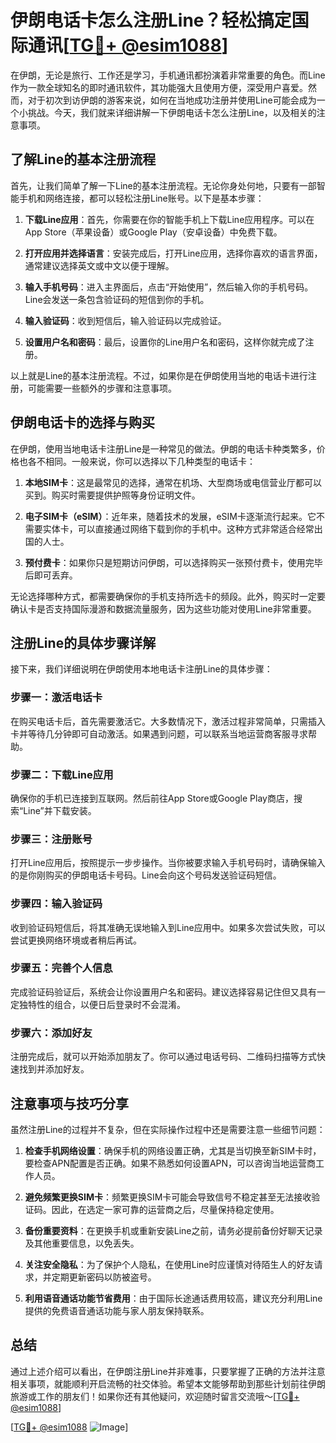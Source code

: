 # 伊朗电话卡怎么注册Line？轻松搞定国际通讯[[TG💪+ @esim1088](https://t.me/s/esim1088)]

在伊朗，无论是旅行、工作还是学习，手机通讯都扮演着非常重要的角色。而Line作为一款全球知名的即时通讯软件，其功能强大且使用方便，深受用户喜爱。然而，对于初次到访伊朗的游客来说，如何在当地成功注册并使用Line可能会成为一个小挑战。今天，我们就来详细讲解一下伊朗电话卡怎么注册Line，以及相关的注意事项。

## 了解Line的基本注册流程

首先，让我们简单了解一下Line的基本注册流程。无论你身处何地，只要有一部智能手机和网络连接，都可以轻松注册Line账号。以下是基本步骤：

1. **下载Line应用**：首先，你需要在你的智能手机上下载Line应用程序。可以在App Store（苹果设备）或Google Play（安卓设备）中免费下载。
   
2. **打开应用并选择语言**：安装完成后，打开Line应用，选择你喜欢的语言界面，通常建议选择英文或中文以便于理解。

3. **输入手机号码**：进入主界面后，点击“开始使用”，然后输入你的手机号码。Line会发送一条包含验证码的短信到你的手机。

4. **输入验证码**：收到短信后，输入验证码以完成验证。

5. **设置用户名和密码**：最后，设置你的Line用户名和密码，这样你就完成了注册。

以上就是Line的基本注册流程。不过，如果你是在伊朗使用当地的电话卡进行注册，可能需要一些额外的步骤和注意事项。

## 伊朗电话卡的选择与购买

在伊朗，使用当地电话卡注册Line是一种常见的做法。伊朗的电话卡种类繁多，价格也各不相同。一般来说，你可以选择以下几种类型的电话卡：

1. **本地SIM卡**：这是最常见的选择，通常在机场、大型商场或电信营业厅都可以买到。购买时需要提供护照等身份证明文件。

2. **电子SIM卡（eSIM）**：近年来，随着技术的发展，eSIM卡逐渐流行起来。它不需要实体卡，可以直接通过网络下载到你的手机中。这种方式非常适合经常出国的人士。

3. **预付费卡**：如果你只是短期访问伊朗，可以选择购买一张预付费卡，使用完毕后即可丢弃。

无论选择哪种方式，都需要确保你的手机支持所选卡的频段。此外，购买时一定要确认卡是否支持国际漫游和数据流量服务，因为这些功能对使用Line非常重要。

## 注册Line的具体步骤详解

接下来，我们详细说明在伊朗使用本地电话卡注册Line的具体步骤：

### 步骤一：激活电话卡

在购买电话卡后，首先需要激活它。大多数情况下，激活过程非常简单，只需插入卡并等待几分钟即可自动激活。如果遇到问题，可以联系当地运营商客服寻求帮助。

### 步骤二：下载Line应用

确保你的手机已连接到互联网。然后前往App Store或Google Play商店，搜索“Line”并下载安装。

### 步骤三：注册账号

打开Line应用后，按照提示一步步操作。当你被要求输入手机号码时，请确保输入的是你刚购买的伊朗电话卡号码。Line会向这个号码发送验证码短信。

### 步骤四：输入验证码

收到验证码短信后，将其准确无误地输入到Line应用中。如果多次尝试失败，可以尝试更换网络环境或者稍后再试。

### 步骤五：完善个人信息

完成验证码验证后，系统会让你设置用户名和密码。建议选择容易记住但又具有一定独特性的组合，以便日后登录时不会混淆。

### 步骤六：添加好友

注册完成后，就可以开始添加朋友了。你可以通过电话号码、二维码扫描等方式快速找到并添加好友。

## 注意事项与技巧分享

虽然注册Line的过程并不复杂，但在实际操作过程中还是需要注意一些细节问题：

1. **检查手机网络设置**：确保手机的网络设置正确，尤其是当切换至新SIM卡时，要检查APN配置是否正确。如果不熟悉如何设置APN，可以咨询当地运营商工作人员。

2. **避免频繁更换SIM卡**：频繁更换SIM卡可能会导致信号不稳定甚至无法接收验证码。因此，在选定一家可靠的运营商之后，尽量保持稳定使用。

3. **备份重要资料**：在更换手机或重新安装Line之前，请务必提前备份好聊天记录及其他重要信息，以免丢失。

4. **关注安全隐私**：为了保护个人隐私，在使用Line时应谨慎对待陌生人的好友请求，并定期更新密码以防被盗号。

5. **利用语音通话功能节省费用**：由于国际长途通话费用较高，建议充分利用Line提供的免费语音通话功能与家人朋友保持联系。

## 总结

通过上述介绍可以看出，在伊朗注册Line并非难事，只要掌握了正确的方法并注意相关事项，就能顺利开启流畅的社交体验。希望本文能够帮助到那些计划前往伊朗旅游或工作的朋友们！如果你还有其他疑问，欢迎随时留言交流哦～[[TG💪+ @esim1088](https://t.me/s/esim1088)]

[[TG💪+ @esim1088](https://t.me/s/esim1088) ![Image](https://i.postimg.cc/4NQfJmqS/Snipaste-2025-05-13-00-14-12.png)]